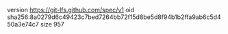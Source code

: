 version https://git-lfs.github.com/spec/v1
oid sha256:8a0279d6c49423c7bed7264bb72f15d8be5d8f94b1b2ffa9ab6c5d450a3e74c7
size 957
